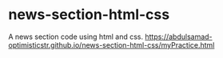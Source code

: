 # news-section-html-css
A news section code using html and css.
https://abdulsamad-optimisticstr.github.io/news-section-html-css/myPractice.html
